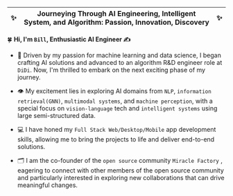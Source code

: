 

| :sparkles: | Journeying Through AI Engineering, Intelligent System, and Algorithm: Passion, Innovation, Discovery | :sparkles: |
|------------|------------------------------------------------------------|------------|

🍀 **Hi, I'm `Bill`, Enthusiastic AI Engineer ✍️**

* 🚀 Driven by my passion for machine learning and data science, I began crafting AI solutions and advanced to an algorithm R&D engineer role at ```DiDi```. Now, I'm thrilled to embark on the next exciting phase of my journey.

* 👁️ My excitement lies in exploring AI domains from ```NLP```, ```information retrieval(GNN)```, ```multimodal systems```, and ```machine perception```, with a special focus on ```vision-language``` tech and ```intelligent systems``` using large semi-structured data.

* 💻 I have honed my ```Full Stack Web/Desktop/Mobile``` app development skills, allowing me to bring the projects to life and deliver end-to-end solutions.

* 🗂️ I am the co-founder of the ```open source``` community ```Miracle Factory``` , eagering to connect with other members of the open source community and particularly interested in exploring new collaborations that can drive meaningful changes. 




